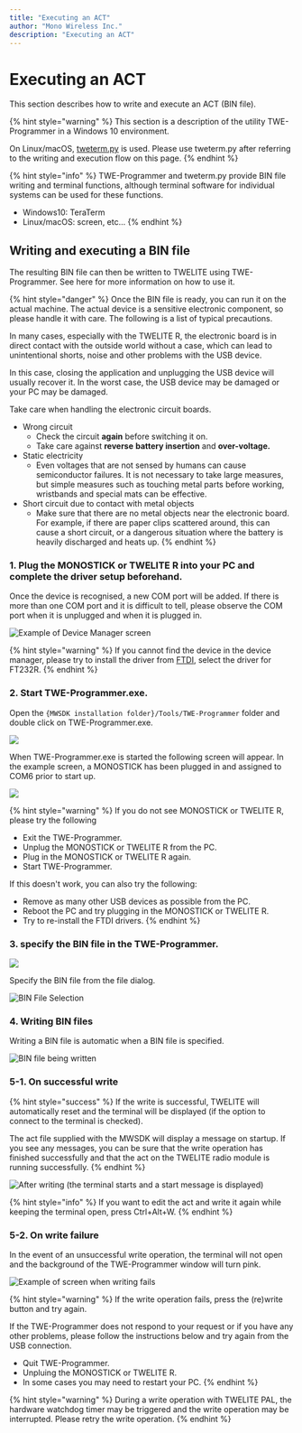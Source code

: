 ```yaml
---
title: "Executing an ACT"
author: "Mono Wireless Inc."
description: "Executing an ACT"
---
```

# Executing an ACT

This section describes how to write and execute an ACT (BIN file).

{% hint style="warning" %}
This section is a description of the utility TWE-Programmer in a Windows 10 environment.

On Linux/macOS, [tweterm.py](tweterm.py.md) is used. Please use tweterm.py after referring to the writing and execution flow on this page.
{% endhint %}

{% hint style="info" %}
TWE-Programmer and tweterm.py provide BIN file writing and terminal functions, although terminal software for individual systems can be used for these functions.

* Windows10: TeraTerm
* Linux/macOS: screen, etc...
{% endhint %}



## Writing and executing a BIN file

The resulting BIN file can then be written to TWELITE using TWE-Programmer. See here for more information on how to use it.

{% hint style="danger" %}
Once the BIN file is ready, you can run it on the actual machine. The actual device is a sensitive electronic component, so please handle it with care. The following is a list of typical precautions.

In many cases, especially with the TWELITE R, the electronic board is in direct contact with the outside world without a case, which can lead to unintentional shorts, noise and other problems with the USB device.

In this case, closing the application and unplugging the USB device will usually recover it. In the worst case, the USB device may be damaged or your PC may be damaged.

Take care when handling the electronic circuit boards.

* Wrong circuit
  * Check the circuit **again** before switching it on.
  * Take care against **reverse** **battery insertion** and **over-voltage.**
* Static electricity
  * Even voltages that are not sensed by humans can cause semiconductor failures. It is not necessary to take large measures, but simple measures such as touching metal parts before working, wristbands and special mats can be effective.
* Short circuit due to contact with metal objects
  * Make sure that there are no metal objects near the electronic board. For example, if there are paper clips scattered around, this can cause a short circuit, or a dangerous situation where the battery is heavily discharged and heats up.
{% endhint %}



### 1. Plug the MONOSTICK or TWELITE R into your PC and complete the driver setup beforehand.

Once the device is recognised, a new COM port will be added. If there is more than one COM port and it is difficult to tell, please observe the COM port when it is unplugged and when it is plugged in.

![Example of Device Manager screen](<../../.gitbook/assets/image (10).png>)

{% hint style="warning" %}
If you cannot find the device in the device manager, please try to install the driver from [FTDI](https://ftdichip.com), select the driver for FT232R.
{% endhint %}

### 2. Start TWE-Programmer.exe.

Open the `{MWSDK installation folder}/Tools/TWE-Programmer` folder and double click on TWE-Programmer.exe.

![](<../../.gitbook/assets/image (9).png>)

When TWE-Programmer.exe is started the following screen will appear. In the example screen, a MONOSTICK has been plugged in and assigned to COM6 prior to start up.

![](<../../.gitbook/assets/image (11).png>)

{% hint style="warning" %}
If you do not see MONOSTICK or TWELITE R, please try the following

* Exit the TWE-Programmer.
* Unplug the MONOSTICK or TWELITE R from the PC.
* Plug in the MONOSTICK or TWELITE R again.
* Start TWE-Programmer.

If this doesn't work, you can also try the following:

* Remove as many other USB devices as possible from the PC.
* Reboot the PC and try plugging in the MONOSTICK or TWELITE R.
* Try to re-install the FTDI drivers.
{% endhint %}

### 3. specify the BIN file in the TWE-Programmer.

![](<../../.gitbook/assets/image (12).png>)



Specify the BIN file from the file dialog.

![BIN File Selection](<../../.gitbook/assets/image (26).png>)

### 4. Writing BIN files

Writing a BIN file is automatic when a BIN file is specified.

![BIN file being written](<../../.gitbook/assets/image (15).png>)



### 5-1. On successful write

{% hint style="success" %}
If the write is successful, TWELITE will automatically reset and the terminal will be displayed (if the option to connect to the terminal is checked).

The act file supplied with the MWSDK will display a message on startup. If you see any messages, you can be sure that the write operation has finished successfully and that the act on the TWELITE radio module is running successfully.
{% endhint %}

![After writing (the terminal starts and a start message is displayed)](<../../.gitbook/assets/image (16).png>)

{% hint style="info" %}
If you want to edit the act and write it again while keeping the terminal open, press Ctrl+Alt+W.
{% endhint %}

### 5-2. On write failure

In the event of an unsuccessful write operation, the terminal will not open and the background of the TWE-Programmer window will turn pink.

![Example of screen when writing fails](<../../.gitbook/assets/image (18).png>)

{% hint style="warning" %}
If the write operation fails, press the (re)write button and try again.

If the TWE-Programmer does not respond to your request or if you have any other problems, please follow the instructions below and try again from the USB connection.

* Quit TWE-Programmer.
* Unpluing the MONOSTICK or TWELITE R.
* In some cases you may need to restart your PC.
{% endhint %}

{% hint style="warning" %}
During a write operation with TWELITE PAL, the hardware watchdog timer may be triggered and the write operation may be interrupted. Please retry the write operation.
{% endhint %}

